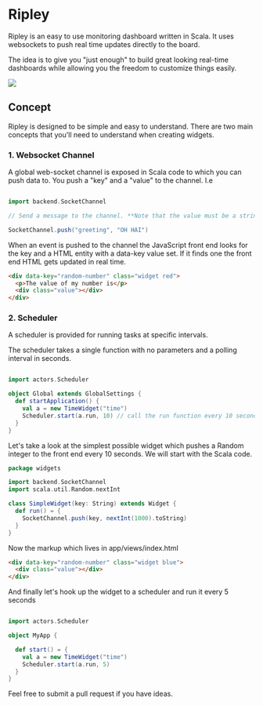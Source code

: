 # Ripley

Ripley is an easy to use monitoring dashboard written in Scala. It uses websockets to push real time updates directly to the board.

The idea is to give you "just enough" to build great looking real-time dashboards while allowing you the freedom to customize things easily.

![](https://raw.githubusercontent.com/owainlewis/ripley/master/public/images/preview.png)

## Concept

Ripley is designed to be simple and easy to understand. There are two main concepts that you'll need to understand when creating widgets.

### 1. Websocket Channel

A global web-socket channel is exposed in Scala code to which you can push data to. You push a "key" and a "value" to the channel. I.e

```scala

import backend.SocketChannel

// Send a message to the channel. **Note that the value must be a string**

SocketChannel.push("greeting", "OH HAI")

```

When an event is pushed to the channel the JavaScript front end looks for the key and a HTML entity with a data-key value set. If it finds one the front end HTML gets updated in real time.


```html
<div data-key="random-number" class="widget red">
  <p>The value of my number is</p>
  <div class="value"></div>
</div>

```

### 2. Scheduler

A scheduler is provided for running tasks at specific intervals.

The scheduler takes a single function with no parameters and a polling interval in seconds.


```scala

import actors.Scheduler

object Global extends GlobalSettings {
  def startApplication() {
    val a = new TimeWidget("time")
    Scheduler.start(a.run, 10) // call the run function every 10 seconds
  }
}

```

Let's take a look at the simplest possible widget which pushes a Random integer to the front end every 10 seconds. We will start with the Scala code.

```scala
package widgets

import backend.SocketChannel
import scala.util.Random.nextInt

class SimpleWidget(key: String) extends Widget {
  def run() = {
    SocketChannel.push(key, nextInt(1000).toString)
  }
}
```

Now the markup which lives in app/views/index.html

```html
<div data-key="random-number" class="widget blue">
  <div class="value"></div>
</div>
```

And finally let's hook up the widget to a scheduler and run it every 5 seconds

```scala

import actors.Scheduler

object MyApp {

  def start() = {
    val a = new TimeWidget("time")
    Scheduler.start(a.run, 5)
  }
}
```

Feel free to submit a pull request if you have ideas.


